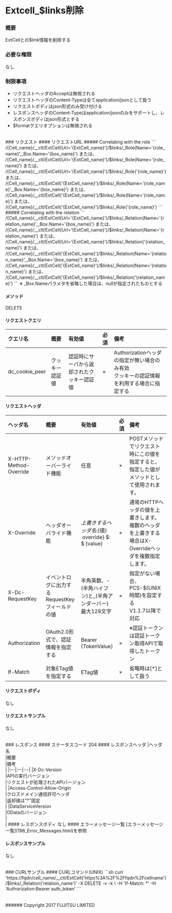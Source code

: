 # Extcell_$links削除
### 概要
ExtCellとの$link情報を削除する
### 必要な権限
なし
### 制限事項
* リクエストヘッダのAcceptは無視される
* リクエストヘッダのContent-Typeは全てapplication/jsonとして扱う
* リクエストボディはjson形式のみ受け付ける
* レスポンスヘッダのContent-Typeはapplication/jsonのみをサポートし、レスポンスボディはjson形式とする
* $formatクエリオプションは無視される

<br>
### リクエスト
#### リクエストURL
##### Correlating with the role
```
/{Cell_name}/__ctl/ExtCell(Url='{ExtCell_name}')/$links/_Role(Name='{role_name}',_Box.Name='{box_name}')
または、
/{Cell_name}/__ctl/ExtCell(Url='{ExtCell_name}')/$links/_Role(Name='{role_name}')
または、
/{Cell_name}/__ctl/ExtCell(Url='{ExtCell_name}')/$links/_Role('{role_name}')
または、
/{Cell_name}/__ctl/ExtCell('{ExtCell_name}')/$links/_Role(Name='{role_name}',_Box.Name='{box_name}')
または、
/{Cell_name}/__ctl/ExtCell('{ExtCell_name}')/$links/_Role(Name='{role_name}')
または、
/{Cell_name}/__ctl/ExtCell('{ExtCell_name}')/$links/_Role('{role_name}')
```
##### Correlating with the relation
```
/{Cell_name}/__ctl/ExtCell(Url='{ExtCell_name}')/$links/_Relation(Name='{relation_name}',_Box.Name='{box_name}')
または、
/{Cell_name}/__ctl/ExtCell(Url='{ExtCell_name}')/$links/_Relation(Name='{relation_name}')
または、
/{Cell_name}/__ctl/ExtCell(Url='{ExtCell_name}')/$links/_Relation('{relation_name}')
または、
/{Cell_name}/__ctl/ExtCell('{ExtCell_name}')/$links/_Relation(Name='{relation_name}',_Box.Name='{box_name}')
または、
/{Cell_name}/__ctl/ExtCell('{ExtCell_name}')/$links/_Relation(Name='{relation_name}')
または、
/{Cell_name}/__ctl/ExtCell('{ExtCell_name}')/$links/_Relation('{relation_name}')
```
※ _Box.Nameパラメタを省略した場合は、nullが指定されたものとする

#### メソッド
DELETE
#### リクエストクエリ
|クエリ名<br>|概要<br>|有効値<br>|必須<br>|備考<br>|
|:--|:--|:--|:--|:--|
|dc_cookie_peer<br>|クッキー認証値<br>|認証時にサーバから返却されたクッキー認証値<br>|×<br>|Authorizationヘッダの指定が無い場合のみ有効<br>クッキーの認証情報を利用する場合に指定する<br>|
#### リクエストヘッダ
|ヘッダ名<br>|概要<br>|有効値<br>|必須<br>|備考<br>|
|:--|:--|:--|:--|:--|
|X-HTTP-Method-Override<br>|メソッドオーバーライド機能<br>|任意<br>|×<br>|POSTメソッドでリクエスト時にこの値を指定すると、指定した値がメソッドとして使用されます。<br>|
|X-Override<br>|ヘッダオーバライド機能<br>|${上書きするヘッダ名}:${値} &#160;override} $: $ {value}<br>|×<br>|通常のHTTPヘッダの値を上書きします。複数のヘッダを上書きする場合はX-Overrideヘッダを複数指定します。<br>|
|X-Dc-RequestKey<br>|イベントログに出力するRequestKeyフィールドの値<br>|半角英数、-(半角ハイフン)と_(半角アンダーバー)<br>最大128文字<br>|×<br>|指定がない場合、PCS-${UNIX時間}を設定する<br>V1.1.7以降で対応<br>|
|Authorization<br>|OAuth2.0形式で、認証情報を指定する<br>|Bearer {TokenValue}<br>|×<br>|※認証トークンは認証トークン取得APIで取得したトークン<br>|
|If-Match<br>|対象ETag値を指定する<br>|ETag値<br>|×<br>|省略時は[*]として扱う<br>|
#### リクエストボディ
なし
#### リクエストサンプル
なし

<br>
### レスポンス
#### ステータスコード
204
#### レスポンスヘッダ
|ヘッダ名<br>|概要<br>|備考<br>|
|:--|:--|:--|
|X-Dc-Version<br>|APIの実行バージョン<br>|リクエストが処理されたAPIバージョン<br>|
|Access-Control-Allow-Origin<br>|クロスドメイン通信許可ヘッダ<br>|返却値は"*"固定<br>|
|DataServiceVersion<br>|ODataのバージョン<br>|&#160;<br>|
#### レスポンスボディ
なし
#### エラーメッセージ一覧
[エラーメッセージ一覧](198_Error_Messages.html)を参照

#### レスポンスサンプル
なし

<br>
### CURLサンプル
#### CURLコマンド(UNIX)
```sh
curl 'https://fqdn/cell_name/__ctl/ExtCell('https%3A%2F%2Ffqdn%2Fcellname')/$links/_Relation('relation_name')' -X DELETE -v -k \
-H 'If-Match: *' -H 'Authorization:Bearer auth_token'
```
<br>
<br>
<br>
###### Copyright 2017    FUJITSU LIMITED
